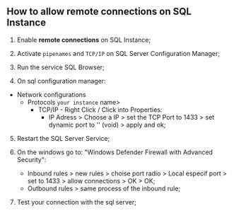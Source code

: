 ## How to allow remote connections on SQL Instance

1. Enable **remote connections** on SQL Instance;

2. Activate ```pipenames``` and ```TCP/IP``` on SQL Server Configuration Manager;

3. Run the service SQL Browser;

4. On sql configuration manager:
  - Network configurations
    - Protocols ```your instance``` name>
      - TCP/IP - Right Click / Click into Properties:
        - IP Adress > Choose a IP > set the TCP Port to 1433 > set dynamic port to '' (void) > apply and ok;

5. Restart the SQL Server Service;

6. On the windows go to: "Windows Defender Firewall with Advanced Security":
    - Inbound rules > new rules > choise port radio > Local especif port > set to 1433 > allow connections > OK > OK;
    - Outbound rules > same process of the inbound rule;

7. Test your connection with the sql server;
